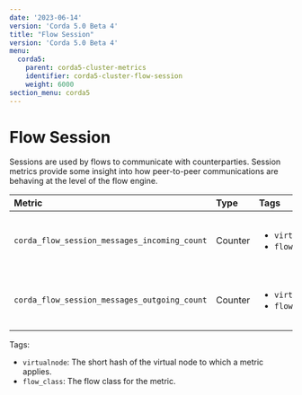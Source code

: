 ```yaml
---
date: '2023-06-14'
version: 'Corda 5.0 Beta 4'
title: "Flow Session"
version: 'Corda 5.0 Beta 4'
menu:
  corda5:
    parent: corda5-cluster-metrics
    identifier: corda5-cluster-flow-session
    weight: 6000
section_menu: corda5
---
```


# Flow Session

Sessions are used by flows to communicate with counterparties. Session metrics provide some insight into how peer-to-peer
communications are behaving at the level of the flow engine.

<style>
table th:first-of-type {
    width: 25%;
}
table th:nth-of-type(2) {
    width: 10%;
}
table th:nth-of-type(3) {
    width: 20%;
}
table th:nth-of-type(4) {
    width: 45%;
}
</style>

| Metric | Type | Tags | Description |
| :----------- | :----------- | :----------- | :----------- |
| `corda_flow_session_messages_incoming_count` | Counter | <ul><li>`virtualnode`</li><li>`flow_class`</li></ul> | The number of messages received by sessions. |
| `corda_flow_session_messages_outgoing_count` | Counter | <ul><li>`virtualnode`</li><li>`flow_class`</li></ul> | The number of messages sent by sessions. |

Tags:
* `virtualnode`: The short hash of the virtual node to which a metric applies.
* `flow_class`: The flow class for the metric.
